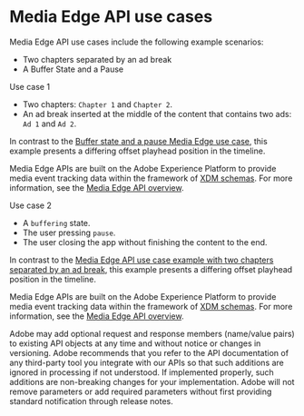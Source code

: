 # Media Edge API use cases

Media Edge API use cases include the following example scenarios:

* Two chapters separated by an ad break
* A Buffer State and a Pause



Use case 1
* Two chapters: `Chapter 1` and `Chapter 2`.
* An ad break inserted at the middle of the content that contains two ads: `Ad 1` and `Ad 2`.

In contrast to the [Buffer state and a pause Media Edge use case](https://developer.adobe.com/analytics-apis/docs/2.0/guides/use-cases/media-edge/buffer-and-pause-timeline/), this example presents a differing offset playhead position in the timeline.

Media Edge APIs are built on the Adobe Experience Platform to provide media event tracking data within the framework of [XDM schemas](https://experienceleague.adobe.com/docs/experience-platform/xdm/home.html#:~:text=Experience%20Data%20Model%20(XDM)%2C,the%20power%20of%20digital%20experiences). For more information, see the [Media Edge API overview](https://experienceleague.adobe.com/docs/experience-platform/edge-network-server-api/media-edge-apis/overview.html).

Use case 2

* A `buffering` state.
* The user pressing `pause`.
* The user closing the app without finishing the content to the end.

In contrast to the [Media Edge API use case example with two chapters separated by an ad break](https://developer.adobe.com/analytics-apis/docs/2.0/guides/use-cases/media-edge/chapters-with-ad-timeline/), this example presents a differing offset playhead position in the timeline.

Media Edge APIs are built on the Adobe Experience Platform to provide media event tracking data within the framework of [XDM schemas](https://experienceleague.adobe.com/docs/experience-platform/xdm/home.html#:~:text=Experience%20Data%20Model%20(XDM)%2C,the%20power%20of%20digital%20experiences). For more information, see the [Media Edge API overview](https://experienceleague.adobe.com/docs/experience-platform/edge-network-server-api/media-edge-apis/overview.html).

<InlineAlert variant="info" slots="text" />

Adobe may add optional request and response members (name/value pairs) to existing API objects at any time and without notice or changes in versioning. Adobe recommends that you refer to the API documentation of any third-party tool you integrate with our APIs so that such additions are ignored in processing if not understood. If implemented properly, such additions are non-breaking changes for your implementation. Adobe will not remove parameters or add required parameters without first providing standard notification through release notes.

